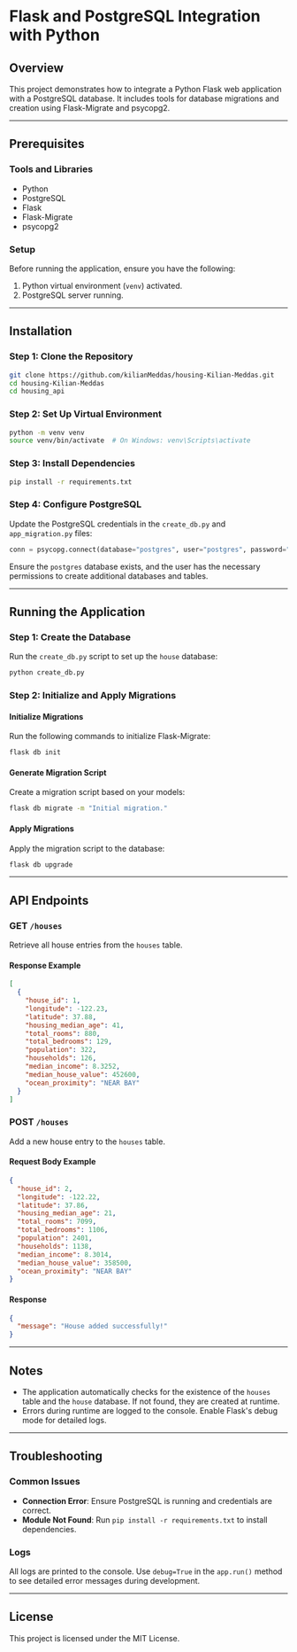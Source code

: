# Flask and PostgreSQL Integration with Python

## Overview

This project demonstrates how to integrate a Python Flask web application with a PostgreSQL database. It includes tools for database migrations and creation using Flask-Migrate and psycopg2.

---

## Prerequisites

### Tools and Libraries

- Python
- PostgreSQL
- Flask
- Flask-Migrate
- psycopg2

### Setup

Before running the application, ensure you have the following:

1. Python virtual environment (`venv`) activated.
2. PostgreSQL server running.

---

## Installation

### Step 1: Clone the Repository

```bash
git clone https://github.com/kilianMeddas/housing-Kilian-Meddas.git
cd housing-Kilian-Meddas
cd housing_api
```

### Step 2: Set Up Virtual Environment

```bash
python -m venv venv
source venv/bin/activate  # On Windows: venv\Scripts\activate
```

### Step 3: Install Dependencies

```bash
pip install -r requirements.txt
```

### Step 4: Configure PostgreSQL

Update the PostgreSQL credentials in the `create_db.py` and `app_migration.py` files:

```python
conn = psycopg.connect(database="postgres", user="postgres", password="your_password", host="127.0.0.1", port="5432")
```

Ensure the `postgres` database exists, and the user has the necessary permissions to create additional databases and tables.

---

## Running the Application

### Step 1: Create the Database

Run the `create_db.py` script to set up the `house` database:

```bash
python create_db.py
```

### Step 2: Initialize and Apply Migrations

#### Initialize Migrations

Run the following commands to initialize Flask-Migrate:

```bash
flask db init
```

#### Generate Migration Script

Create a migration script based on your models:

```bash
flask db migrate -m "Initial migration."
```

#### Apply Migrations

Apply the migration script to the database:

```bash
flask db upgrade
```

---

## API Endpoints

### GET `/houses`

Retrieve all house entries from the `houses` table.

#### Response Example

```json
[
  {
    "house_id": 1,
    "longitude": -122.23,
    "latitude": 37.88,
    "housing_median_age": 41,
    "total_rooms": 880,
    "total_bedrooms": 129,
    "population": 322,
    "households": 126,
    "median_income": 8.3252,
    "median_house_value": 452600,
    "ocean_proximity": "NEAR BAY"
  }
]
```

### POST `/houses`

Add a new house entry to the `houses` table.

#### Request Body Example

```json
{
  "house_id": 2,
  "longitude": -122.22,
  "latitude": 37.86,
  "housing_median_age": 21,
  "total_rooms": 7099,
  "total_bedrooms": 1106,
  "population": 2401,
  "households": 1138,
  "median_income": 8.3014,
  "median_house_value": 358500,
  "ocean_proximity": "NEAR BAY"
}
```

#### Response

```json
{
  "message": "House added successfully!"
}
```

---

## Notes

- The application automatically checks for the existence of the `houses` table and the `house` database. If not found, they are created at runtime.
- Errors during runtime are logged to the console. Enable Flask's debug mode for detailed logs.

---

## Troubleshooting

### Common Issues

- **Connection Error**: Ensure PostgreSQL is running and credentials are correct.
- **Module Not Found**: Run `pip install -r requirements.txt` to install dependencies.

### Logs

All logs are printed to the console. Use `debug=True` in the `app.run()` method to see detailed error messages during development.

---

## License

This project is licensed under the MIT License.

